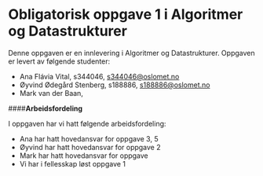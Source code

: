 # **Obligatorisk oppgave 1 i Algoritmer og Datastrukturer**

Denne oppgaven er en innlevering i Algoritmer og Datastrukturer. 
Oppgaven er levert av følgende studenter: 

* Ana Flávia Vital, s344046, s344046@oslomet.no
* Øyvind Ødegård Stenberg, s188886, s188886@oslomet.no
* Mark van der Baan, 

####**Arbeidsfordeling**

I oppgaven har vi hatt følgende arbeidsfordeling: 
* Ana har hatt hovedansvar for oppgave 3, 5
* Øyvind har hatt hovedansvar for oppgave 2
* Mark har hatt hovedansvar for oppgave 
* Vi har i fellesskap løst oppgave 1